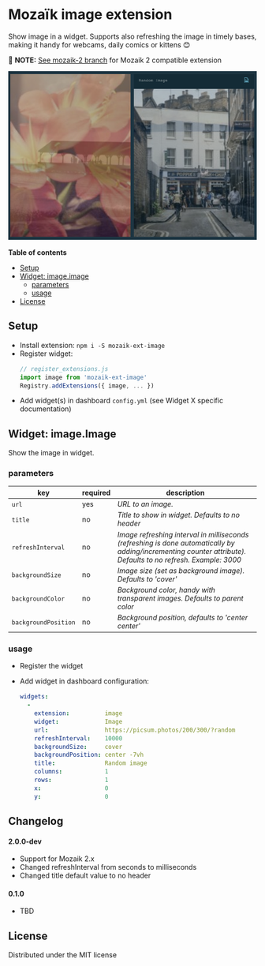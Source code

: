 # Mozaïk image extension

Show image in a widget. Supports also refreshing the image in timely bases, making it handy for webcams, daily comics or kittens 😊

📢  **NOTE:** [See mozaik-2 branch](https://github.com/juhamust/mozaik-ext-image/tree/mozaik-2) for Mozaik 2 compatible extension

![preview](https://raw.githubusercontent.com/juhamust/mozaik-ext-image/mozaik-2/preview.png)

**Table of contents**
<!-- MarkdownTOC depth=0 autolink=true bracket=round -->

- [Setup](#setup)
- [Widget: image.image](#widget-imageimage)
  - [parameters](#parameters)
  - [usage](#usage)
- [License](#license)

<!-- /MarkdownTOC -->

## Setup

- Install extension: `npm i -S mozaik-ext-image`
- Register widget:
  ```js
  // register_extensions.js
  import image from 'mozaik-ext-image'
  Registry.addExtensions({ image, ... })
  ```
- Add widget(s) in dashboard `config.yml` (see Widget X specific documentation)

## Widget: image.Image

Show the image in widget.

### parameters

key                   | required | description
----------------------|----------|---------------
`url`                 | yes      | *URL to an image.*
`title`               | no       | *Title to show in widget. Defaults to no header*
`refreshInterval`     | no       | *Image refreshing interval in milliseconds (refreshing is done automatically by adding/incrementing counter attribute). Defaults to no refresh. Example: 3000*
`backgroundSize`      | no       | *Image size (set as background image). Defaults to 'cover'*
`backgroundColor`     | no       | *Background color, handy with transparent images. Defaults to parent color*
`backgroundPosition`  | no       | *Background position, defaults to 'center center'*

### usage

- Register the widget
- Add widget in dashboard configuration:

  ```yml
  widgets:
    -
      extension:          image
      widget:             Image
      url:                https://picsum.photos/200/300/?random
      refreshInterval:    10000
      backgroundSize:     cover
      backgroundPosition: center -7vh
      title:              Random image
      columns:            1
      rows:               1
      x:                  0
      y:                  0
  ```

## Changelog

#### 2.0.0-dev

- Support for Mozaik 2.x
- Changed refreshInterval from seconds to milliseconds
- Changed title default value to no header

#### 0.1.0

- TBD

## License

Distributed under the MIT license

